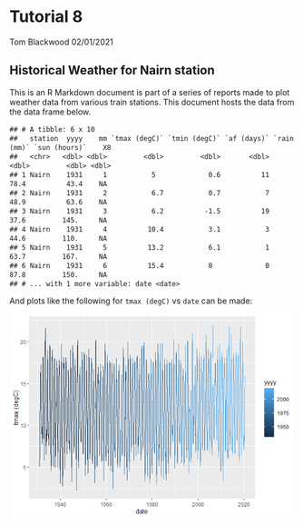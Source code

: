Tutorial 8
================
Tom Blackwood
02/01/2021

## Historical Weather for Nairn station

This is an R Markdown document is part of a series of reports made to
plot weather data from various train stations. This document hosts the
data from the data frame below.

    ## # A tibble: 6 x 10
    ##   station  yyyy    mm `tmax (degC)` `tmin (degC)` `af (days)` `rain (mm)` `sun (hours)`    X8
    ##   <chr>   <dbl> <dbl>         <dbl>         <dbl>       <dbl>       <dbl>         <dbl> <dbl>
    ## 1 Nairn    1931     1           5             0.6          11        78.4          43.4    NA
    ## 2 Nairn    1931     2           6.7           0.7           7        48.9          63.6    NA
    ## 3 Nairn    1931     3           6.2          -1.5          19        37.6         145.     NA
    ## 4 Nairn    1931     4          10.4           3.1           3        44.6         110.     NA
    ## 5 Nairn    1931     5          13.2           6.1           1        63.7         167.     NA
    ## 6 Nairn    1931     6          15.4           8             0        87.8         150.     NA
    ## # ... with 1 more variable: date <date>

And plots like the following for `tmax (degC)` vs `date` can be made:

![](Report-Nairn_files/figure-gfm/plot_weather-1.png)<!-- -->
